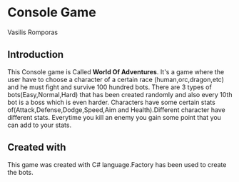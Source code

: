
# Console Game

Vasilis Romporas

## Introduction

This Console game is Called **World Of Adventures**. It's a game where the user have to choose a character of a certain race (human,orc,dragon,etc) and he must fight and survive 100 hundred bots. There are 3 types of bots(Easy,Normal,Hard) that has been created randomly and also every 10th bot is a boss which is even harder. Characters have some certain stats of(Attack,Defense,Dodge,Speed,Aim and Health).Different character have different stats. Everytime you kill an enemy you gain some point that you can add to your stats.

## Created with

This game was created with C# language.Factory has been used to create the bots.